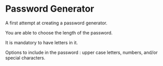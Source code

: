 # Password Generator

A first attempt at creating a password generator. 

You are able to choose the length of the password.

It is mandatory to have letters in it.

Options to include in the password : upper case letters, numbers, and/or special characters. 
